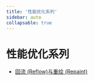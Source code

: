 ```yaml
---
title: '性能优化系列'
sidebar: auto
collapsable: true
---
```


# 性能优化系列
+ [回流 (Reflow)与重绘 (Repaint)](./performance/reflow-repaint.md)
